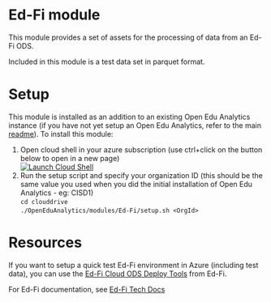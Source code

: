 # Ed-Fi module
This module provides a set of assets for the processing of data from an Ed-Fi ODS.

Included in this module is a test data set in parquet format.

# Setup
This module is installed as an addition to an existing Open Edu Analytics instance (if you have not yet setup an Open Edu Analytics, refer to the main [readme](https://github.com/microsoft/OpenEduAnalytics)).
To install this module:
1) Open cloud shell in your azure subscription (use ctrl+click on the button below to open in a new page)\
[![Launch Cloud Shell](https://shell.azure.com/images/launchcloudshell.png "Launch Cloud Shell")](https://shell.azure.com/bash)
2) Run the setup script and specify your organization ID (this should be the same value you used when you did the initial installation of Open Edu Analytics - eg: CISD1)\
`cd clouddrive`\
`./OpenEduAnalytics/modules/Ed-Fi/setup.sh <OrgId>`

# Resources
If you want to setup a quick test Ed-Fi environment in Azure (including test data), you can use the [Ed-Fi Cloud ODS Deploy Tools](https://github.com/Ed-Fi-Exchange-OSS/Ed-Fi-X-Ods-Deploy-Azure) from Ed-Fi.

For Ed-Fi documentation, see [Ed-Fi Tech Docs](https://techdocs.ed-fi.org/)



